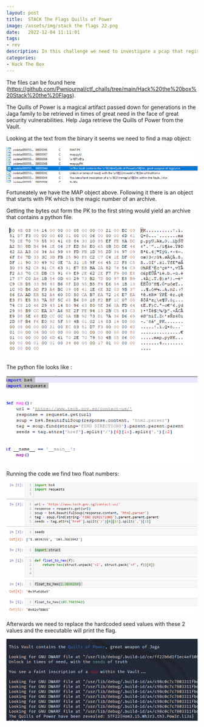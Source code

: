 ```yaml
---
layout: post
title:  STACK The Flags Quills of Power
image: /assets/img/stack the flags 22.png
date:   2022-12-04 11:11:01
tags:
- rev
description: In this challenge we need to investigate a pcap that registered an exfiltration
categories:
- Hack The Box
---
```


The files can be found here (https://github.com/Pwnjournal/ctf_challs/tree/main/Hack%20the%20box%20Stack%20the%20Flags). 

The Quills of Power is a magical artifact passed down for generations in the Jaga family to be retrieved in times of great need in the face of great security vulnerabilities. Help Jaga retrieve the Quills of Power from the Vault.

Looking at the text from the binary it seems we need to find a map object:


![](/assets/img/2022-12-04-11-59-59.png)

Fortuneately we have the MAP object above. Following it there is an object that starts with PK which is the magic number of an archive.

Getting the bytes out form the PK to the first string would yield an archive that contains a python file.

![](/assets/img/2022-12-04-12-01-53.png)

The python file looks like :

![](/assets/img/2022-12-04-12-02-24.png)

Running the code we find two float numbers:

![](/assets/img/2022-12-04-12-06-03.png)

Afterwards we need to replace the hardcoded seed values with these 2 values and the executable will print the flag.

![](/assets/img/2022-12-04-12-10-54.png)



